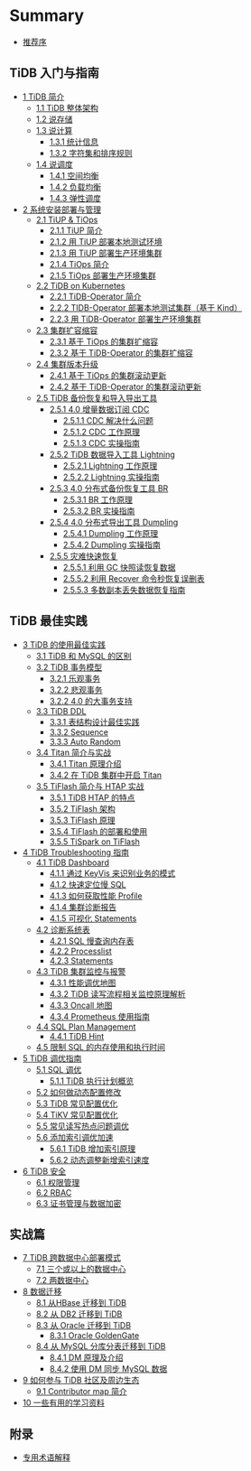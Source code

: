 # Summary

* [推荐序](PREFACE.md)

## TiDB 入门与指南

* [1 TiDB 简介](chapter1/tidb-intro.md)
    * [1.1 TiDB 整体架构](chapter1/tidb-architecture.md)
    * [1.2 说存储](chapter1/tidb-storage.md)
    * [1.3 说计算](chapter1/tidb-computing.md)
        * [1.3.1 统计信息](chapter1/tidb-statistics.md)
        * [1.3.2 字符集和排序规则](chapter1/tidb-charset-collation.md)
    * [1.4 说调度](chapter1/tidb-scheduling.md)
        * [1.4.1 空间均衡](chapter1/region-balance.md)
        * [1.4.2 负载均衡](chapter1/load-balance.md)
        * [1.4.3 弹性调度](chapter1/elastic-scheduling.md)
* [2 系统安装部署与管理](chapter2/deployment-management.md)
    * [2.1 TiUP & TiOps](chapter2/tiup-tiops.md)
        * [2.1.1 TiUP 简介](chapter2/tiup-intro.md)
        * [2.1.2 用 TiUP 部署本地测试环境](chapter2/tiup-playground.md)
        * [2.1.3 用 TiUP 部署生产环境集群](chapter2/tiup-deployment.md)
        * [2.1.4 TiOps 简介](chapter2/tiops-intro.md)
        * [2.1.5 TiOps 部署生产环境集群](chapter2/tiops-deployment.md)
    * [2.2 TiDB on Kubernetes](chapter2/tidb-on-k8s.md)
        * [2.2.1 TiDB-Operator 简介](chapter2/tidb-operator-intro.md)
        * [2.2.2 TIDB-Operator 部署本地测试集群（基于 Kind）](chapter2/tidb-oprator-local-deployment.md)
        * [2.2.3 用 TiDB-Operator 部署生产环境集群](chapter2/tidb-operator-deployment.md)
    * [2.3 集群扩容缩容](chapter2/tidb-scale.md)
        * [2.3.1 基于 TiOps 的集群扩缩容](chapter2/tiops-scale.md)
        * [2.3.2 基于 TiDB-Operator 的集群扩缩容](chapter2/tidb-operator-scale.md)
    * [2.4 集群版本升级](chapter2/tidb-upgrade.md)
        * [2.4.1 基于 TiOps 的集群滚动更新](chapter2/tiops-rolling-upgrade.md)
        * [2.4.2 基于 TiDB-Operator 的集群滚动更新](chapter2/tidb-operator-rolling-upgrade.md)
    * [2.5 TiDB 备份恢复和导入导出工具](chapter2/tidb-backup-restore-tools.md)
        * [2.5.1 4.0 增量数据订阅 CDC](chapter2/cdc-intro.md)
            * [2.5.1.1 CDC 解决什么问题](chapter2/why-cdc.md)
            * [2.5.1.2 CDC 工作原理](chapter2/cdc-internal.md)
            * [2.5.1.3 CDC 实操指南](chapter2/cdc-in-action.md)
                <!--
                CDC 的部署
                下游连接 TiDB
                下游连接 Kafka
                订阅 Open CDC protocol 定制业务
                -->
        * [2.5.2 TiDB 数据导入工具 Lightning](chapter2/lightning-intro.md)
            * [2.5.2.1 Lightning 工作原理](chapter2/lightning-internal.md)
            * [2.5.2.2 Lightning 实操指南](chapter2/lightning-in-action.md)
        * [2.5.3 4.0 分布式备份恢复工具 BR](chapter2/br.md)
            * [2.5.3.1 BR 工作原理](chapter2/br-internal.md)
            * [2.5.3.2 BR 实操指南](chapter2/br-in-action.md)
                <!--
                使用 BR 进行备份
                使用 BR 进行恢复
                使用 BR 进行增量备份和恢复
                -->
        * [2.5.4 4.0 分布式导出工具 Dumpling](chapter2/dumpling-intro.md)
            * [2.5.4.1 Dumpling 工作原理](chapter2/dumpling-internal.md)
            * [2.5.4.2 Dumpling 实操指南](chapter2/dumpling-in-action.md)
                <!--
                ;使用 Dumpling 导出数据
                -->
        * [2.5.5 灾难快速恢复](chapter2/disaster-recovery.md)
            * [2.5.5.1 利用 GC 快照读恢复数据](chapter2/recover-data-gc.md)
                <!--
                ;GC 机制简介
                -->
            * [2.5.5.2 利用 Recover 命令秒恢复误删表](chapter2/recover-statements.md)
            * [2.5.5.3 多数副本丢失数据恢复指南](chapter2/recover-quorum.md)

## TiDB 最佳实践

* [3 TiDB 的使用最佳实践](chapter3/tidb-best-practices.md)
    * [3.1 TiDB 和 MySQL 的区别](chapter3/mysql-compatibility.md)
        <!--
        与 MySQL 兼容性对比
        TiDB 与 MySQL 的语句兼容性说明
        -->
    * [3.2 TiDB 事务模型](chapter3/tidb-transaction-mode.md)
        * [3.2.1 乐观事务](chapter3/optimistic-txn.md)
        * [3.2.2 悲观事务](chapter3/pessimistic-txn.md)
        * [3.2.2 4.0 的大事务支持](chapter3/big-txn-in-4.0.md)
    * [3.3 TiDB DDL](chapter3/tidb-ddl-intro.md)
        * [3.3.1 表结构设计最佳实践](chapter3/tidb-schema-design.md)
        * [3.3.2 Sequence](chapter3/sequence.md)
        * [3.3.3 Auto Random](chapter3/autorandom.md)
    * [3.4 Titan 简介与实战](chapter3/titan-intro.md)
        * [3.4.1 Titan 原理介绍](chapter3/titan-internal.md)
        * [3.4.2 在 TiDB 集群中开启 Titan](chapter3/titan-in-action.md)
    * [3.5 TiFlash 简介与 HTAP 实战](chapter3/tiflash-intro.md)
        * [3.5.1 TiDB HTAP 的特点](chapter3/tidb-htap.md)
        * [3.5.2 TiFlash 架构](chapter3/tiflash-architecture.md)
        * [3.5.3 TiFlash 原理](chapter3/tiflash-internal.md)
        * [3.5.4 TiFlash 的部署和使用](chapter3/tiflash-in-action.md)
        * [3.5.5 TiSpark on TiFlash](chapter3/tispark-on-tiflash.md)
* [4 TiDB Troubleshooting 指南](chapter4/trouble-shooting.md)
    * [4.1 TiDB Dashboard](chapter4/tidb-dashboard-intro.md)
        * [4.1.1 通过 KeyVis 来识别业务的模式](chapter4/key-vis.md)
        * [4.1.2 快速定位慢 SQL](chapter4/located-slow-sql.md)
        * [4.1.3 如何获取性能 Profile](chapter4/get-profile.md)
        * [4.1.4 集群诊断报告](chapter4/diagnosis-report.md)
        * [4.1.5 可视化 Statements](chapter4/statements-ui.md)
    * [4.2 诊断系统表](chapter4/sql-diagnosis.md)
        * [4.2.1 SQL 慢查询内存表](chapter4/slow-query-table.md)
        * [4.2.2 Processlist](chapter4/processlist.md)
        * [4.2.3 Statements](chapter5/statements.md)
    * [4.3 TiDB 集群监控与报警](chapter4/tidb-monitor-alert.md)
        * [4.3.1 性能调优地图](chapter4/performance-map.md)
        * [4.3.2 TiDB 读写流程相关监控原理解析](chapter4/read-write-metrics.md)
        * [4.3.3 Oncall 地图](chapter4/oncall-map.md)
        * [4.3.4 Prometheus 使用指南](chapter4/prometheus-guide.md)
    * [4.4 SQL Plan Management](chapter4/sql-plan-management.md)
        * [4.4.1 TiDB Hint](chapter4/tidb-hint-syntax.md)
    * [4.5 限制 SQL 的内存使用和执行时间](chapter4/memory-quota-execution-time-limit.md)
* [5 TiDB 调优指南](chapter5/optimization-guide.md)
    * [5.1 SQL 调优](chapter5/sql-optimizer.md)
        * [5.1.1 TiDB 执行计划概览](chapter5/sql-plan.md)
    * [5.2 如何做动态配置修改](chapter5/online-changing-config.md)
    * [5.3 TiDB 常见配置优化](chapter5/tidb-common-config-optimize.md)
    * [5.4 TiKV 常见配置优化](chapter5/tikv-common-config-optimize.md)
    * [5.5 常见读写热点问题调优](chapter5/hotspot-resolved.md)
    * [5.6 添加索引调优加速](chapter5/add-index-optimization.md)
        * [5.6.1 TiDB 增加索引原理](chapter5/add-index-internal.md)
        * [5.6.2 动态调整新增索引速度](chapter5/speedup-add-index.md)
* [6 TiDB 安全](chapter6/tidb-security.md)
    * [6.1 权限管理](chapter6/privilege-management.md)
    * [6.2 RBAC](chapter6/rbac.md)
    * [6.3 证书管理与数据加密](chapter6/cert-management-data-encryption.md)

## 实战篇

* [7 TiDB 跨数据中心部署模式](chapter7/cross-dc.md)
    * [7.1 三个或以上的数据中心](chapter7/3-dc.md)
    * [7.2 两数据中心](chapter7/two-dc.md)
* [8 数据迁移](chapter8/data-migration.md)
    * [8.1 从HBase 迁移到 TiDB](chapter8/data-migration-from-hbase.md)
    * [8.2 从 DB2 迁移到 TiDB](chapter8/data-migration-from-db2.md)
    * [8.3 从 Oracle 迁移到 TiDB](chapter8/data-migration-from-oracle.md)
        * [8.3.1 Oracle GoldenGate](chapter8/data-migration-ogg.md)
    * [8.4 从 MySQL 分库分表迁移到 TiDB](chapter8/data-migration-from-mysql-sharding.md)
        * [8.4.1 DM 原理及介绍](chapter8/dm-internal.md)
        * [8.4.2 使用 DM 同步 MySQL 数据](chapter8/dm-in-action.md)
* [9 如何参与 TiDB 社区及周边生态](chapter9/tidb-contribution-guide.md)
    * [9.1 Contributor map 简介](chapter9/tidb-contribution-map.md)
* [10 一些有用的学习资料](chapter10/references.md)

## 附录

* [专用术语解释](appendix/tidb-term.md)












        

            







        